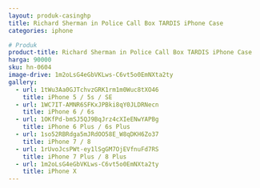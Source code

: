 ```yaml
---
layout: produk-casinghp
title: Richard Sherman in Police Call Box TARDIS iPhone Case
categories: iphone

# Produk
product-title: Richard Sherman in Police Call Box TARDIS iPhone Case
harga: 90000
sku: hn-0604
image-drive: 1m2oLsG4eGbVKLws-C6vt5o0EmNXta2ty
gallery:
  - url: 1tWu3Aa0GJTchvzGRK1rm1m0Wuc8tXO46
    title: iPhone 5 / 5s / SE
  - url: 1WC7IT-AMNR6SFKxJPBki8qY0JLDRNecn
    title: iPhone 6 / 6s
  - url: 1OKfPd-bmSJ5QJ9BqJrz4cXIeENwYAPBg
    title: iPhone 6 Plus / 6s Plus
  - url: 1so52RBRdga5mJRdOO58E_W8qDKH6Zo37
    title: iPhone 7 / 8
  - url: 1rUvoJcsPWt-ey1lSgGM7OjEVfnuFd7RS
    title: iPhone 7 Plus / 8 Plus
  - url: 1m2oLsG4eGbVKLws-C6vt5o0EmNXta2ty
    title: iPhone X
---
```

